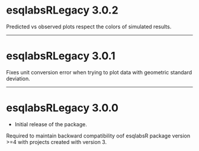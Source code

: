 # esqlabsRLegacy 3.0.2

Predicted vs observed plots respect the colors of simulated results.

----

# esqlabsRLegacy 3.0.1

Fixes unit conversion error when trying to plot data with geometric standard 
deviation.

-----

# esqlabsRLegacy 3.0.0

- Initial release of the package.

Required to maintain backward compatibility oof esqlabsR package version >=4
with projects created with version 3.
